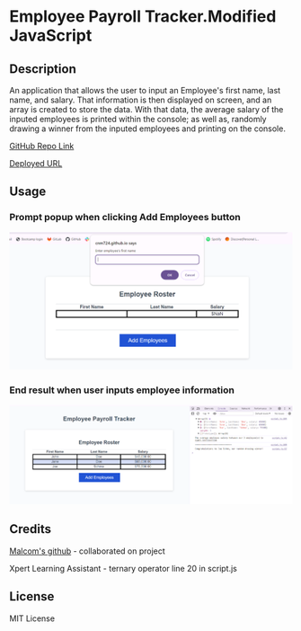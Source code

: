 # Employee Payroll Tracker.Modified JavaScript

## Description
An application that allows the user to input an Employee's first name, last name, and salary. That information is then displayed on screen, and an array is created to store the data. With that data, the average salary of the inputed employees is printed within the console; as well as, randomly drawing a winner from the inputed employees and printing on the console.

[GitHub Repo Link](https://github.com/cnm724/employee_payroll_tracker_modifiedjs)

[Deployed URL](https://cnm724.github.io/employee_payroll_tracker_modifiedjs/)

## Usage
### Prompt popup when clicking Add Employees button
![Prompt popup when clicking Add Employees button](./assets/images/screenshot.prompt.png)

### End result when user inputs employee information
![End result when user inputs employee information](./assets/images/screenshot.workingcode.png)

## Credits
[Malcom's github](https://github.com/MmalcolmM) - collaborated on project

Xpert Learning Assistant - ternary operator line 20 in script.js

## License
MIT License
